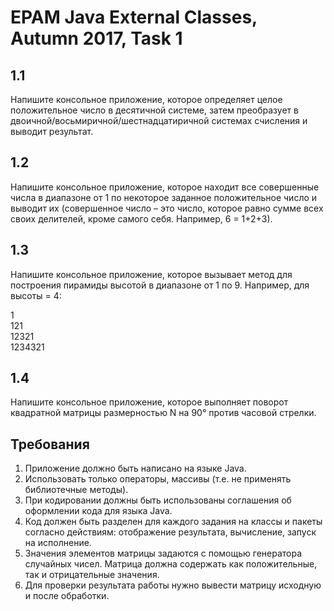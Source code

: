 # EPAM Java External Classes, Autumn 2017, Task 1

## 1.1
Напишите консольное приложение, которое определяет целое
положительное число в десятичной системе, затем преобразует в
двоичной/восьмиричной/шестнадцатиричной системах счисления и выводит
результат.

## 1.2
Напишите консольное приложение, которое находит все
совершенные числа в диапазоне от 1 по некоторое заданное положительное
число и выводит их (совершенное число – это число, которое равно сумме
всех своих делителей, кроме самого себя. Например, 6 = 1+2+3).

## 1.3
Напишите консольное приложение, которое вызывает метод для
построения пирамиды высотой в диапазоне от 1 по 9. Например, для высоты
= 4:

1  
121  
12321  
1234321  

## 1.4
Напишите консольное приложение, которое выполняет поворот
квадратной матрицы размерностью N на 90° против часовой стрелки.

## Требования
1. Приложение должно быть написано на языке Java.
2. Использовать только операторы, массивы (т.е. не применять
библиотечные методы).
3. При кодировании должны быть использованы соглашения об
оформлении кода для языка Java.
4. Код должен быть разделен для каждого задания на классы и пакеты
согласно действиям: отображение результата, вычисление, запуск на
исполнение.
5. Значения элементов матрицы задаются с помощью генератора
случайных чисел. Матрица должна содержать как положительные, так
и отрицательные значения.
6. Для проверки результата работы нужно вывести матрицу исходную и
после обработки.
